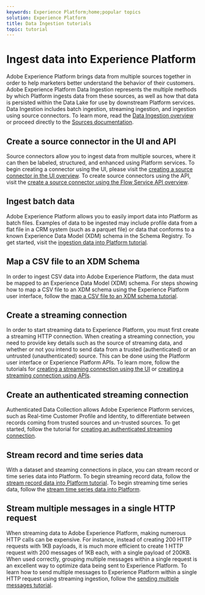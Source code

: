 ```yaml
---
keywords: Experience Platform;home;popular topics
solution: Experience Platform
title: Data Ingestion tutorials
topic: tutorial
---
```


# Ingest data into Experience Platform

Adobe Experience Platform brings data from multiple sources together in order to help marketers better understand the behavior of their customers. Adobe Experience Platform Data Ingestion represents the multiple methods by which Platform ingests data from these sources, as well as how that data is persisted within the Data Lake for use by downstream Platform services. Data Ingestion includes batch ingestion, streaming ingestion, and ingestion using source connectors. To learn more, read the [Data Ingestion overview](../ingestion/home.md) or proceed directly to the [Sources documentation](../source-connectors/home.md).

## Create a source connector in the UI and API

Source connectors allow you to ingest data from multiple sources, where it can then be labeled, structured, and enhanced using Platform services. To begin creating a connector using the UI, please visit the [creating a source connector in the UI overview](https://www.adobe.io/apis/experienceplatform/home/tutorials/sources-ui-tutorials.html#!api-specification/markdown/narrative/tutorials/sources_tutorial/ui/sources-ui-tutorial.md). To create source connectors using the API, visit the [create a source connector using the Flow Service API overview](https://www.adobe.io/apis/experienceplatform/home/tutorials/sources-api-tutorials.html#!api-specification/markdown/narrative/tutorials/sources_tutorial/api/sources-api-tutorial.md).

## Ingest batch data

Adobe Experience Platform allows you to easily import data into Platform as batch files. Examples of data to be ingested may include profile data from a flat file in a CRM system (such as a parquet file) or data that conforms to a known Experience Data Model (XDM) schema in the Schema Registry. To get started, visit the [ingestion data into Platform tutorial](../ingestion/tutorials/ingest-batch-data.md).

## Map a CSV file to an XDM Schema

In order to ingest CSV data into Adobe Experience Platform, the data must be mapped to an Experience Data Model (XDM) schema. For steps showing how to map a CSV file to an XDM schema using the Experience Platform user interface, follow the [map a CSV file to an XDM schema tutorial](../ingestion/tutorials/map-a-csv-file.md).

## Create a streaming connection

In order to start streaming data to Experience Platform, you must first create a streaming HTTP connection. When creating a streaming connection, you need to provide key details such as the source of streaming data, and whether or not you intend to send data from a trusted (authenticated) or an untrusted (unauthenticated) source. This can be done using the Platform user interface or Experience Platform APIs. To learn more, follow the tutorials for [creating a streaming connection using the UI](../ingestion/tutorials/create-streaming-connection-ui.md) or [creating a streaming connection using APIs](../ingestion/tutorials/create-streaming-connection.md).

## Create an authenticated streaming connection

Authenticated Data Collection allows Adobe Experience Platform services, such as Real-time Customer Profile and Identity, to differentiate between records coming from trusted sources and un-trusted sources. To get started, follow the tutorial for [creating an authenticated streaming connection](../ingestion/tutorials/create-authenticated-streaming-connection.md).

## Stream record and time series data

With a dataset and steaming connections in place, you can stream record or time series data into Platform. To begin streaming record data, follow the [stream record data into Platform tutorial](../ingestion/tutorials/streaming-record-data.md). To begin streaming time series data, follow the [stream time series data into Platform](../ingestion/tutorials/streaming-time-series-data.md).

## Stream multiple messages in a single HTTP request

When streaming data to Adobe Experience Platform, making numerous HTTP calls can be expensive. For instance, instead of creating 200 HTTP requests with 1KB payloads, it is much more efficient to create 1 HTTP request with 200 messages of 1KB each, with a single payload of 200KB. When used correctly, grouping multiple messages within a single request is an excellent way to optimize data being sent to Experience Platform. To learn how to send multiple messages to Experience Platform within a single HTTP request using streaming ingestion, follow the [sending multiple messages tutorial](../ingestion/tutorials/streaming-multiple-messages.md).



